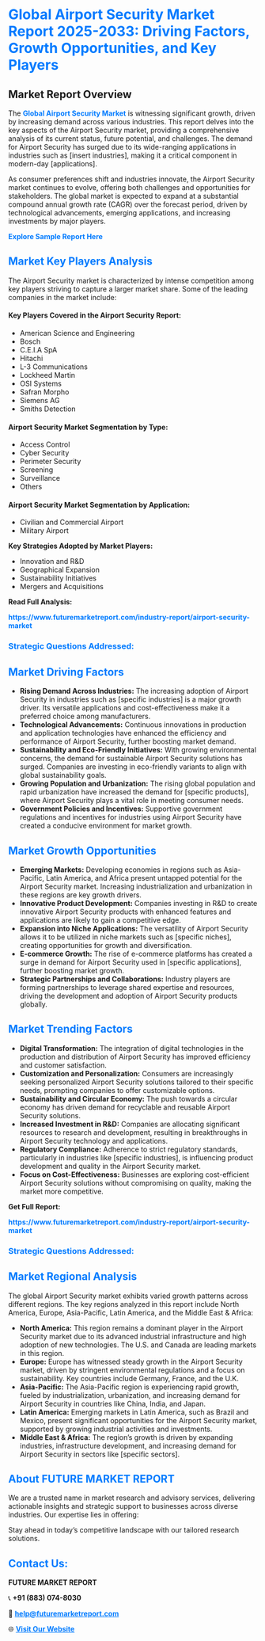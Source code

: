 <h1 style="color: #007BFF;">Global Airport Security Market Report 2025-2033: Driving Factors, Growth Opportunities, and Key Players</h1>

<section id="overview">
<h2>Market Report Overview</h2>
<p>The <a href="https://www.futuremarketreport.com/industry-report/airport-security-market" style="color: #007BFF; text-decoration: none;"><strong>Global Airport Security Market</strong></a> is witnessing significant growth, driven by increasing demand across various industries. This report delves into the key aspects of the Airport Security market, providing a comprehensive analysis of its current status, future potential, and challenges. The demand for Airport Security has surged due to its wide-ranging applications in industries such as [insert industries], making it a critical component in modern-day [applications].</p>
<p>As consumer preferences shift and industries innovate, the Airport Security market continues to evolve, offering both challenges and opportunities for stakeholders. The global market is expected to expand at a substantial compound annual growth rate (CAGR) over the forecast period, driven by technological advancements, emerging applications, and increasing investments by major players.</p>
</section>

<section id="overview">
<p><a href="https://www.futuremarketreport.com/request-sample/reportId=63122" style="color: #007BFF; text-decoration: none;"><strong>Explore Sample Report Here</strong></a></p>
</section>

<section id="key-players">
<h2 style="color: #007BFF;">Market Key Players Analysis</h2>
<p>The Airport Security market is characterized by intense competition among key players striving to capture a larger market share. Some of the leading companies in the market include:</p>
<h4>Key Players Covered in the Airport Security Report:</h4>
<ul><li>American Science and Engineering</li><li>Bosch</li><li>C.E.I.A SpA</li><li>Hitachi</li><li>L-3 Communications</li><li>Lockheed Martin</li><li>OSI Systems</li><li>Safran Morpho</li><li>Siemens AG</li><li>Smiths Detection</li></ul>
<h4>Airport Security Market Segmentation by Type:</h4>
<ul><li>Access Control</li><li>Cyber Security</li><li>Perimeter Security</li><li>Screening</li><li>Surveillance</li><li>Others</li></ul>

<h4>Airport Security Market Segmentation by Application:</h4>
<ul><li>Civilian and Commercial Airport</li><li>Military Airport</li></ul>
<p><strong>Key Strategies Adopted by Market Players:</strong></p>
<ul>
<li>Innovation and R&D</li>
<li>Geographical Expansion</li>
<li>Sustainability Initiatives</li>
<li>Mergers and Acquisitions</li>
</ul>
</section>

<section>
<p><strong>Read Full Analysis: </strong></p><a href="https://www.futuremarketreport.com/industry-report/airport-security-market" style="color: #007BFF; text-decoration: none;"><strong>https://www.futuremarketreport.com/industry-report/airport-security-market</strong></a>
<h3 style="color: #007BFF;">Strategic Questions Addressed:</h3>
</section>

<section id="driving-factors">
<h2 style="color: #007BFF;">Market Driving Factors</h2>
<ul>
<li><strong>Rising Demand Across Industries:</strong> The increasing adoption of Airport Security in industries such as [specific industries] is a major growth driver. Its versatile applications and cost-effectiveness make it a preferred choice among manufacturers.</li>
<li><strong>Technological Advancements:</strong> Continuous innovations in production and application technologies have enhanced the efficiency and performance of Airport Security, further boosting market demand.</li>
<li><strong>Sustainability and Eco-Friendly Initiatives:</strong> With growing environmental concerns, the demand for sustainable Airport Security solutions has surged. Companies are investing in eco-friendly variants to align with global sustainability goals.</li>
<li><strong>Growing Population and Urbanization:</strong> The rising global population and rapid urbanization have increased the demand for [specific products], where Airport Security plays a vital role in meeting consumer needs.</li>
<li><strong>Government Policies and Incentives:</strong> Supportive government regulations and incentives for industries using Airport Security have created a conducive environment for market growth.</li>
</ul>
</section>

<section id="growth-opportunities">
<h2 style="color: #007BFF;">Market Growth Opportunities</h2>
<ul>
<li><strong>Emerging Markets:</strong> Developing economies in regions such as Asia-Pacific, Latin America, and Africa present untapped potential for the Airport Security market. Increasing industrialization and urbanization in these regions are key growth drivers.</li>
<li><strong>Innovative Product Development:</strong> Companies investing in R&D to create innovative Airport Security products with enhanced features and applications are likely to gain a competitive edge.</li>
<li><strong>Expansion into Niche Applications:</strong> The versatility of Airport Security allows it to be utilized in niche markets such as [specific niches], creating opportunities for growth and diversification.</li>
<li><strong>E-commerce Growth:</strong> The rise of e-commerce platforms has created a surge in demand for Airport Security used in [specific applications], further boosting market growth.</li>
<li><strong>Strategic Partnerships and Collaborations:</strong> Industry players are forming partnerships to leverage shared expertise and resources, driving the development and adoption of Airport Security products globally.</li>
</ul>
</section>

<section id="trending-factors">
<h2 style="color: #007BFF;">Market Trending Factors</h2>
<ul>
<li><strong>Digital Transformation:</strong> The integration of digital technologies in the production and distribution of Airport Security has improved efficiency and customer satisfaction.</li>
<li><strong>Customization and Personalization:</strong> Consumers are increasingly seeking personalized Airport Security solutions tailored to their specific needs, prompting companies to offer customizable options.</li>
<li><strong>Sustainability and Circular Economy:</strong> The push towards a circular economy has driven demand for recyclable and reusable Airport Security solutions.</li>
<li><strong>Increased Investment in R&D:</strong> Companies are allocating significant resources to research and development, resulting in breakthroughs in Airport Security technology and applications.</li>
<li><strong>Regulatory Compliance:</strong> Adherence to strict regulatory standards, particularly in industries like [specific industries], is influencing product development and quality in the Airport Security market.</li>
<li><strong>Focus on Cost-Effectiveness:</strong> Businesses are exploring cost-efficient Airport Security solutions without compromising on quality, making the market more competitive.</li>
</ul>
</section>

<section>
<p><strong>Get Full Report: </strong></p><a href="https://www.futuremarketreport.com/industry-report/airport-security-market" style="color: #007BFF; text-decoration: none;"><strong>https://www.futuremarketreport.com/industry-report/airport-security-market</strong></a>
<h3 style="color: #007BFF;">Strategic Questions Addressed:</h3>
</section>


<section id="regional-analysis">
<h2 style="color: #007BFF;">Market Regional Analysis</h2>
<p>The global Airport Security market exhibits varied growth patterns across different regions. The key regions analyzed in this report include North America, Europe, Asia-Pacific, Latin America, and the Middle East & Africa:</p>
<ul>
<li><strong>North America:</strong> This region remains a dominant player in the Airport Security market due to its advanced industrial infrastructure and high adoption of new technologies. The U.S. and Canada are leading markets in this region.</li>
<li><strong>Europe:</strong> Europe has witnessed steady growth in the Airport Security market, driven by stringent environmental regulations and a focus on sustainability. Key countries include Germany, France, and the U.K.</li>
<li><strong>Asia-Pacific:</strong> The Asia-Pacific region is experiencing rapid growth, fueled by industrialization, urbanization, and increasing demand for Airport Security in countries like China, India, and Japan.</li>
<li><strong>Latin America:</strong> Emerging markets in Latin America, such as Brazil and Mexico, present significant opportunities for the Airport Security market, supported by growing industrial activities and investments.</li>
<li><strong>Middle East & Africa:</strong> The region’s growth is driven by expanding industries, infrastructure development, and increasing demand for Airport Security in sectors like [specific sectors].</li>
</ul>
</section>

<footer>
<h2 style="color: #007BFF;">About FUTURE MARKET REPORT</h2>
<p>We are a trusted name in market research and advisory services, delivering actionable insights and strategic support to businesses across diverse industries. Our expertise lies in offering:</p>

<p>Stay ahead in today’s competitive landscape with our tailored research solutions.</p>

<h2 style="color: #007BFF;">Contact Us:</h2>
<p><strong>FUTURE MARKET REPORT</strong></p>
<p>📞 <strong>+91 (883) 074-8030</strong></p>
<p>📧 <strong><a href="mailto:help@futuremarketreport.com" style="color: #007BFF;">help@futuremarketreport.com</a></strong></p>
<p>🌐 <strong><a href="https://www.futuremarketreport.com/" style="color: #007BFF;">Visit Our Website</a></strong></p>
</footer>